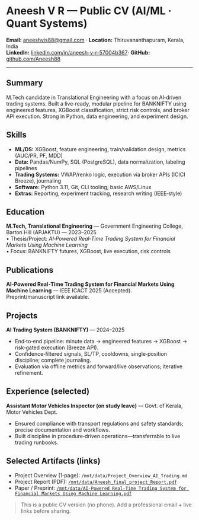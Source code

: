 # Aneesh V R — Public CV (AI/ML · Quant Systems)

**Email:** aneeshvis88@gmail.com  ·  **Location:** Thiruvananthapuram, Kerala, India  
**LinkedIn:**  [linkedin.com/in/aneesh-v-r-57004b367](https://linkedin.com/in/aneesh-v-r-57004b367)·  **GitHub:** [github.com/Aneesh88](https://github.com/Aneesh88)

---

## Summary
M.Tech candidate in Translational Engineering with a focus on AI‑driven trading systems. Built a live‑ready, modular pipeline for BANKNIFTY using engineered features, XGBoost classification, strict risk controls, and broker API execution. Strong in Python, data engineering, and experiment design.

## Skills
- **ML/DS:** XGBoost, feature engineering, train/validation design, metrics (AUC/PR, PF, MDD)
- **Data:** Pandas/NumPy, SQL (PostgreSQL), data normalization, labeling pipelines
- **Trading Systems:** VWAP/renko logic, execution via broker APIs (ICICI Breeze), journaling
- **Software:** Python 3.11, Git, CLI tooling; basic AWS/Linux
- **Extras:** Reporting, experiment tracking, research writing (IEEE‑style)

## Education
**M.Tech, Translational Engineering** — Government Engineering College, Barton Hill (APJAKTU) — 2023–2025  
• Thesis/Project: *AI‑Powered Real‑Time Trading System for Financial Markets Using Machine Learning*  
• Focus: BANKNIFTY futures, XGBoost, live execution, risk controls

## Publications
**AI‑Powered Real‑Time Trading System for Financial Markets Using Machine Learning** — IEEE ICACT 2025 (Accepted).  
Preprint/manuscript link available.

## Projects
**AI Trading System (BANKNIFTY)** — 2024–2025  
- End‑to‑end pipeline: minute data → engineered features → XGBoost → risk‑gated execution (Breeze API).  
- Confidence‑filtered signals, SL/TP, cooldowns, single‑position discipline; complete journaling.  
- Evaluation via offline metrics and forward/live observations; iterative refinement.

## Experience (selected)
**Assistant Motor Vehicles Inspector (on study leave)** — Govt. of Kerala, Motor Vehicles Dept.  
- Ensured compliance with transport regulations and safety standards; precise documentation and workflows.  
- Built discipline in procedure‑driven operations—transferrable to live trading runbooks.

## Selected Artifacts (links)
- Project Overview (1‑page): `/mnt/data/Project_Overview_AI_Trading.md`  
- Project Report (PDF): [`/mnt/data/Aneesh_final_project_Report.pdf`](https://github.com/Aneesh88/aneeshvr-ml-trading-portfolio/blob/main/Aneesh_VR_AI_ML_Resume_2025.pdf)  
- Paper / Preprint: [`/mnt/data/AI-Powered Real-Time Trading System for Financial Markets Using Machine Learning.pdf`
](https://github.com/Aneesh88/aneeshvr-ml-trading-portfolio/blob/main/AI-Powered%20Real-Time%20Trading%20System%20for%20Financial%20Markets%20Using%20Machine%20Learning.pdf)
> This is a public CV version (no phone). Add a professional email + live links before sharing.
